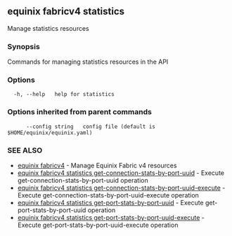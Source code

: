 ## equinix fabricv4 statistics

Manage statistics resources

### Synopsis

Commands for managing statistics resources in the API

### Options

```
  -h, --help   help for statistics
```

### Options inherited from parent commands

```
      --config string   config file (default is $HOME/equinix/equinix.yaml)
```

### SEE ALSO

* [equinix fabricv4](equinix_fabricv4.md)	 - Manage Equinix Fabric v4 resources
* [equinix fabricv4 statistics get-connection-stats-by-port-uuid](equinix_fabricv4_statistics_get-connection-stats-by-port-uuid.md)	 - Execute get-connection-stats-by-port-uuid operation
* [equinix fabricv4 statistics get-connection-stats-by-port-uuid-execute](equinix_fabricv4_statistics_get-connection-stats-by-port-uuid-execute.md)	 - Execute get-connection-stats-by-port-uuid-execute operation
* [equinix fabricv4 statistics get-port-stats-by-port-uuid](equinix_fabricv4_statistics_get-port-stats-by-port-uuid.md)	 - Execute get-port-stats-by-port-uuid operation
* [equinix fabricv4 statistics get-port-stats-by-port-uuid-execute](equinix_fabricv4_statistics_get-port-stats-by-port-uuid-execute.md)	 - Execute get-port-stats-by-port-uuid-execute operation

